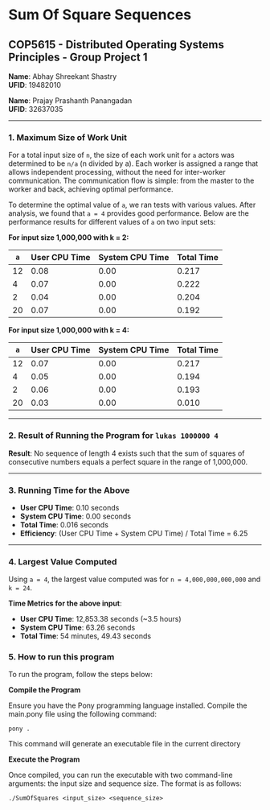 # Sum Of Square Sequences

## COP5615 - Distributed Operating Systems Principles - Group Project 1

**Name**: Abhay Shreekant Shastry  
**UFID**: 19482010  

**Name**: Prajay Prashanth Panangadan  
**UFID**: 32637035  

---

### 1. Maximum Size of Work Unit

For a total input size of `n`, the size of each work unit for `a` actors was determined to be `n/a` (n divided by a). Each worker is assigned a range that allows independent processing, without the need for inter-worker communication. The communication flow is simple: from the master to the worker and back, achieving optimal performance.

To determine the optimal value of `a`, we ran tests with various values. After analysis, we found that `a = 4` provides good performance. Below are the performance results for different values of `a` on two input sets:

**For input size 1,000,000 with k = 2:**

| `a` | User CPU Time | System CPU Time | Total Time |
|-----|---------------|-----------------|------------|
| 12  | 0.08          | 0.00            | 0.217      |
| 4   | 0.07          | 0.00            | 0.222      |
| 2   | 0.04          | 0.00            | 0.204      |
| 20  | 0.07          | 0.00            | 0.192      |

**For input size 1,000,000 with k = 4:**

| `a` | User CPU Time | System CPU Time | Total Time |
|-----|---------------|-----------------|------------|
| 12  | 0.07          | 0.00            | 0.217      |
| 4   | 0.05          | 0.00            | 0.194      |
| 2   | 0.06          | 0.00            | 0.193      |
| 20  | 0.03          | 0.00            | 0.010      |

---

### 2. Result of Running the Program for `lukas 1000000 4`

**Result**: No sequence of length 4 exists such that the sum of squares of consecutive numbers equals a perfect square in the range of 1,000,000.

---

### 3. Running Time for the Above

- **User CPU Time**: 0.10 seconds  
- **System CPU Time**: 0.00 seconds  
- **Total Time**: 0.016 seconds  
- **Efficiency**: (User CPU Time + System CPU Time) / Total Time = 6.25  

---

### 4. Largest Value Computed

Using `a = 4`, the largest value computed was for `n = 4,000,000,000,000` and `k = 24`.

**Time Metrics for the above input**:
- **User CPU Time**: 12,853.38 seconds (~3.5 hours)
- **System CPU Time**: 63.26 seconds  
- **Total Time**: 54 minutes, 49.43 seconds  

### 5. How to run this program

To run the program, follow the steps below:

**Compile the Program**

Ensure you have the Pony programming language installed. Compile the main.pony file using the following command:

```
pony .
```
This command will generate an executable file in the current directory

**Execute the Program**

Once compiled, you can run the executable with two command-line arguments: the input size and sequence size. The format is as follows:

```
./SumOfSquares <input_size> <sequence_size>
```

